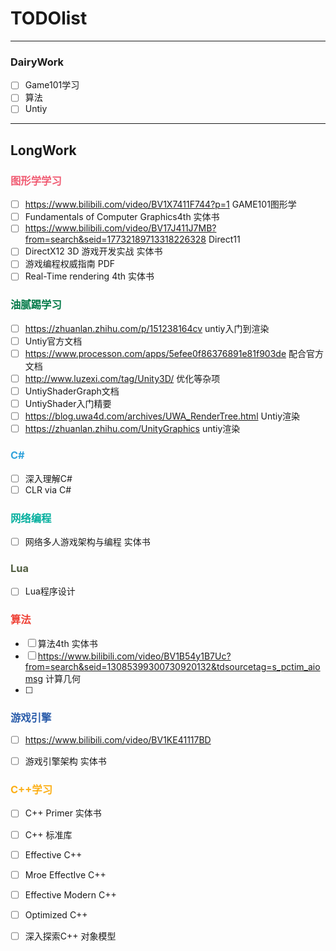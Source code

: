 # TODOlist

***
### DairyWork

- [ ] Game101学习
- [ ] 算法
- [ ] Untiy

***

## LongWork

### <font color =#f05b72> 图形学学习</font>

- [ ]  https://www.bilibili.com/video/BV1X7411F744?p=1 GAME101图形学
- [ ]  Fundamentals of Computer Graphics4th 实体书
- [ ]  https://www.bilibili.com/video/BV17J411J7MB?from=search&seid=17732189713318226328 Direct11
- [ ]  DirectX12 3D 游戏开发实战 实体书
- [ ] 游戏编程权威指南 PDF
- [ ] Real-Time rendering 4th 实体书

### <font color=#007947>油腻踢学习</font>

- [ ]  https://zhuanlan.zhihu.com/p/151238164cv untiy入门到渲染
- [ ]  Untiy官方文档
- [ ] https://www.processon.com/apps/5efee0f86376891e81f903de 配合官方文档
- [ ] http://www.luzexi.com/tag/Unity3D/ 优化等杂项
- [ ]  UntiyShaderGraph文档
- [ ]  UntiyShader入门精要
- [ ] https://blog.uwa4d.com/archives/UWA_RenderTree.html Untiy渲染
- [ ] https://zhuanlan.zhihu.com/UnityGraphics untiy渲染

### <font color=#33a3dc>C# </font>

- [ ] 深入理解C#
- [ ] CLR via C#

### <font color=#00ae9d>网络编程</font>

- [ ] 网络多人游戏架构与编程 实体书

### <font color=#525f42>Lua</font>

- [ ] Lua程序设计

### <font color=#ef4136>算法</font>

- [ ] 算法4th 实体书
- [ ] https://www.bilibili.com/video/BV1B54y1B7Uc?from=search&seid=13085399300730920132&tdsourcetag=s_pctim_aiomsg 计算几何
- [ ] 

### <font color=#2a5caa>游戏引擎</font>

- [ ] https://www.bilibili.com/video/BV1KE41117BD

- [ ] 游戏引擎架构 实体书

### <font color=#fcaf17>C++学习 </font>

- [ ] C++ Primer 实体书
- [ ] C++ 标准库
- [ ] Effective C++ 
- [ ] Mroe EffectIve C++
- [ ] Effective Modern C++
- [ ] Optimized C++ 
- [ ] 深入探索C++ 对象模型

